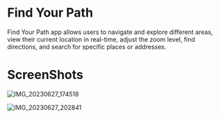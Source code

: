 # Find Your Path

Find Your Path app allows users to navigate and explore different areas, 
view their current location in real-time, adjust the zoom level, find directions, 
and search for specific places or addresses.

# ScreenShots

![IMG_20230627_174518](https://github.com/mishal55/Find_Your_Path/assets/97946979/1cfe10ba-1fd0-4c14-bbdb-0f1161107bb9)

![IMG_20230627_202841](https://github.com/mishal55/Find_Your_Path/assets/97946979/60b213e6-00d7-442e-8e3d-9843880261b4)



